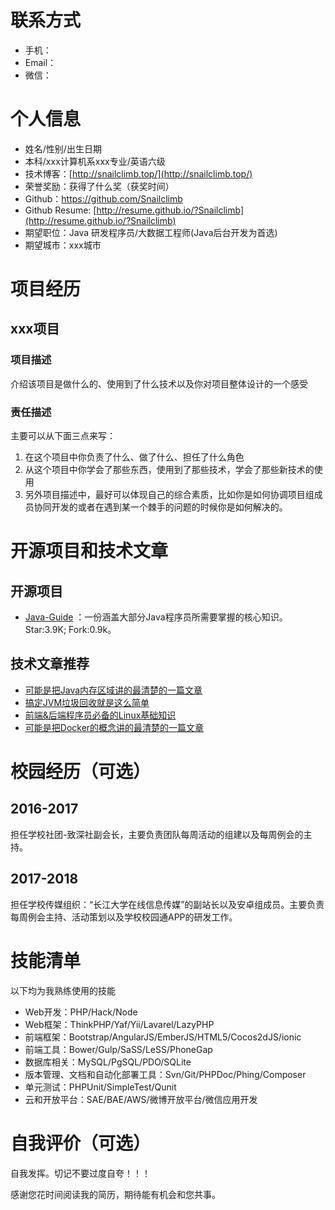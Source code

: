 # 联系方式

- 手机：
- Email：
- 微信：

# 个人信息

 - 姓名/性别/出生日期 
 - 本科/xxx计算机系xxx专业/英语六级
 - 技术博客：[http://snailclimb.top/](http://snailclimb.top/) 
 - 荣誉奖励：获得了什么奖（获奖时间）
 - Github：[https://github.com/Snailclimb ](https://github.com/Snailclimb)
 - Github Resume: [http://resume.github.io/?Snailclimb](http://resume.github.io/?Snailclimb)
 - 期望职位：Java 研发程序员/大数据工程师(Java后台开发为首选)
 - 期望城市：xxx城市
 

# 项目经历

## xxx项目

### 项目描述

介绍该项目是做什么的、使用到了什么技术以及你对项目整体设计的一个感受

### 责任描述

主要可以从下面三点来写：

1. 在这个项目中你负责了什么、做了什么、担任了什么角色
2. 从这个项目中你学会了那些东西，使用到了那些技术，学会了那些新技术的使用
3. 另外项目描述中，最好可以体现自己的综合素质，比如你是如何协调项目组成员协同开发的或者在遇到某一个棘手的问题的时候你是如何解决的。

# 开源项目和技术文章

## 开源项目

- [Java-Guide](https://github.com/Snailclimb/Java-Guide) ：一份涵盖大部分Java程序员所需要掌握的核心知识。Star:3.9K; Fork:0.9k。


## 技术文章推荐

- [可能是把Java内存区域讲的最清楚的一篇文章](https://juejin.im/post/5b7d69e4e51d4538ca5730cb)
- [搞定JVM垃圾回收就是这么简单](https://juejin.im/post/5b85ea54e51d4538dd08f601)
- [前端&后端程序员必备的Linux基础知识](https://juejin.im/post/5b3b19856fb9a04fa42f8c71)
- [可能是把Docker的概念讲的最清楚的一篇文章](https://juejin.im/post/5b260ec26fb9a00e8e4b031a)


# 校园经历（可选）

## 2016-2017

担任学校社团-致深社副会长，主要负责团队每周活动的组建以及每周例会的主持。

## 2017-2018
 担任学校传媒组织：“长江大学在线信息传媒”的副站长以及安卓组成员。主要负责每周例会主持、活动策划以及学校校园通APP的研发工作。
 
 
# 技能清单

以下均为我熟练使用的技能

- Web开发：PHP/Hack/Node
- Web框架：ThinkPHP/Yaf/Yii/Lavarel/LazyPHP
- 前端框架：Bootstrap/AngularJS/EmberJS/HTML5/Cocos2dJS/ionic
- 前端工具：Bower/Gulp/SaSS/LeSS/PhoneGap
- 数据库相关：MySQL/PgSQL/PDO/SQLite
- 版本管理、文档和自动化部署工具：Svn/Git/PHPDoc/Phing/Composer
- 单元测试：PHPUnit/SimpleTest/Qunit
- 云和开放平台：SAE/BAE/AWS/微博开放平台/微信应用开发

# 自我评价（可选）

自我发挥。切记不要过度自夸！！！


感谢您花时间阅读我的简历，期待能有机会和您共事。


